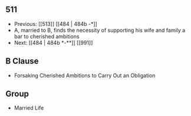 ## 511
- Previous: [[513]] [[484 | 484b -*]] 
- A, married to B, finds the necessity of supporting his wife and family a bar to cherished ambitions
- Next: [[484 | 484b *-**]] [[991]] 

## B Clause
- Forsaking Cherished Ambitions to Carry Out an Obligation

## Group
- Married Life


